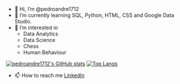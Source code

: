 - 👋 Hi, I’m @pedroandre1712
- 🌱 I’m currently learning SQL, Python, HTML, CSS and Google Data Studio.
- 👀 I’m interested in 
  - Data Analytics 
  - Data Science 
  - Chess
  - Human Behaviour

[![pedroandre1712's GitHub stats](https://github-readme-stats.vercel.app/api?username=pedroandre1712&theme=gotham)](https://github.com/pedroandre1712/github-readme-stats)
[![Top Langs](https://github-readme-stats.vercel.app/api/top-langs/?username=pedroandre1712&theme=gotham)](https://github.com/pedroandre1712/github-readme-stats)


- 📫 How to reach me [LinkedIn](https://www.linkedin.com/in/pabarrozo/)

<!---
pedroandre1712/pedroandre1712 is a ✨ special ✨ repository because its `README.md` (this file) appears on your GitHub profile.
You can click the Preview link to take a look at your changes.
--->
